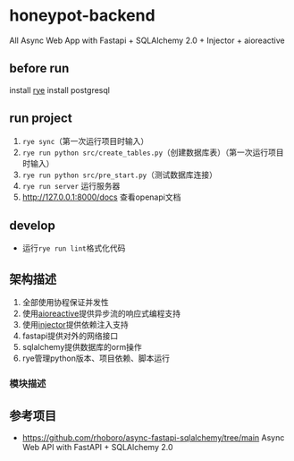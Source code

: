 # honeypot-backend

All Async Web App with Fastapi + SQLAlchemy 2.0 + Injector + aioreactive


## before run

install [rye](https://rye-up.com/guide/installation/)
install postgresql


## run project

1. `rye sync`（第一次运行项目时输入）
2. `rye run python src/create_tables.py`（创建数据库表）（第一次运行项目时输入）
3. `rye run python src/pre_start.py`（测试数据库连接）
4. `rye run server` 运行服务器
5. http://127.0.0.1:8000/docs 查看openapi文档


## develop
- 运行`rye run lint`格式化代码


## 架构描述
1. 全部使用协程保证并发性
2. 使用[aioreactive](https://github.com/dbrattli/aioreactive)提供异步流的响应式编程支持
3. 使用[injector](https://github.com/python-injector/injector)提供依赖注入支持
4. fastapi提供对外的网络接口
5. sqlalchemy提供数据库的orm操作
6. rye管理python版本、项目依赖、脚本运行


### 模块描述



## 参考项目

- https://github.com/rhoboro/async-fastapi-sqlalchemy/tree/main Async Web API with FastAPI + SQLAlchemy 2.0